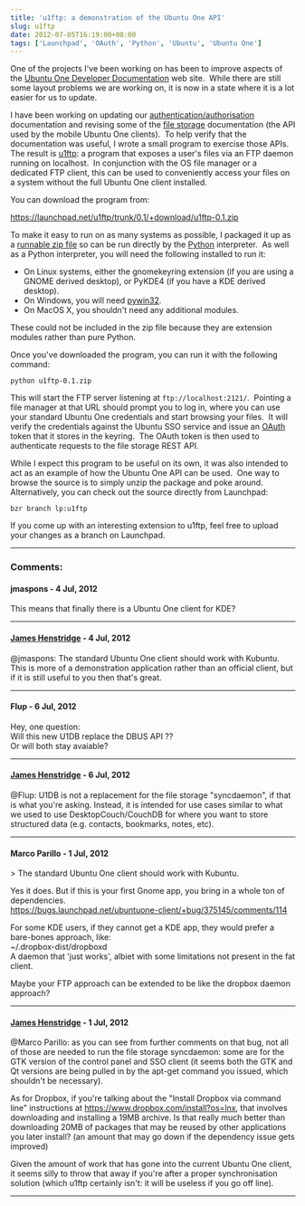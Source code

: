 ```yaml
---
title: 'u1ftp: a demonstration of the Ubuntu One API'
slug: u1ftp
date: 2012-07-05T16:19:00+08:00
tags: ['Launchpad', 'OAuth', 'Python', 'Ubuntu', 'Ubuntu One']
---
```


One of the projects I\'ve been working on has been to improve aspects of
the [Ubuntu One Developer
Documentation](https://one.ubuntu.com/developer/) web site.  While there
are still some layout problems we are working on, it is now in a state
where it is a lot easier for us to update.

I have been working on updating our
[authentication/authorisation](https://one.ubuntu.com/developer/account_admin/auth/index)
documentation and revising some of the [file
storage](https://one.ubuntu.com/developer/files/store_files/cloud)
documentation (the API used by the mobile Ubuntu One clients).  To help
verify that the documentation was useful, I wrote a small program to
exercise those APIs.  The result is
[u1ftp](https://launchpad.net/u1ftp): a program that exposes a user\'s
files via an FTP daemon running on localhost.  In conjunction with the
OS file manager or a dedicated FTP client, this can be used to
conveniently access your files on a system without the full Ubuntu One
client installed.

You can download the program from:

<https://launchpad.net/u1ftp/trunk/0.1/+download/u1ftp-0.1.zip>

To make it easy to run on as many systems as possible, I packaged it up
as a [runnable zip
file](http://blogs.gnome.org/jamesh/2012/05/21/python-zip-files/) so can
be run directly by the [Python](http://www.python.org/) interpreter.  As
well as a Python interpreter, you will need the following installed to
run it:

-   On Linux systems, either the gnomekeyring extension (if you are
    using a GNOME derived desktop), or PyKDE4 (if you have a KDE derived
    desktop).
-   On Windows, you will need
    [pywin32](http://sourceforge.net/projects/pywin32/files/pywin32/).
-   On MacOS X, you shouldn\'t need any additional modules.

These could not be included in the zip file because they are extension
modules rather than pure Python.

Once you\'ve downloaded the program, you can run it with the following
command:

    python u1ftp-0.1.zip

This will start the FTP server listening at `ftp://localhost:2121/`. 
Pointing a file manager at that URL should prompt you to log in, where
you can use your standard Ubuntu One credentials and start browsing your
files.  It will verify the credentials against the Ubuntu SSO service
and issue an [OAuth](http://oauth.net/) token that it stores in the
keyring.  The OAuth token is then used to authenticate requests to the
file storage REST API.

While I expect this program to be useful on its own, it was also
intended to act as an example of how the Ubuntu One API can be used. 
One way to browse the source is to simply unzip the package and poke
around.  Alternatively, you can check out the source directly from
Launchpad:

    bzr branch lp:u1ftp

If you come up with an interesting extension to u1ftp, feel free to
upload your changes as a branch on Launchpad.

---
### Comments:
#### jmaspons - <time datetime="2012-07-05 18:20:20">4 Jul, 2012</time>

This means that finally there is a Ubuntu One client for KDE?

---
#### [James Henstridge](http://blogs.gnome.org/jamesh/) - <time datetime="2012-07-05 21:48:35">4 Jul, 2012</time>

\@jmaspons: The standard Ubuntu One client should work with Kubuntu.
This is more of a demonstration application rather than an official
client, but if it is still useful to you then that\'s great.

---
#### Flup - <time datetime="2012-07-07 02:11:52">6 Jul, 2012</time>

Hey, one question:\
Will this new U1DB replace the DBUS API ??\
Or will both stay avaiable?

---
#### [James Henstridge](http://blogs.gnome.org/jamesh/) - <time datetime="2012-07-07 08:29:24">6 Jul, 2012</time>

\@Flup: U1DB is not a replacement for the file storage \"syncdaemon\",
if that is what you\'re asking. Instead, it is intended for use cases
similar to what we used to use DesktopCouch/CouchDB for where you want
to store structured data (e.g. contacts, bookmarks, notes, etc).

---
#### Marco Parillo - <time datetime="2012-07-09 01:20:28">1 Jul, 2012</time>

\> The standard Ubuntu One client should work with Kubuntu.

Yes it does. But if this is your first Gnome app, you bring in a whole
ton of dependencies.\
https://bugs.launchpad.net/ubuntuone-client/+bug/375145/comments/114

For some KDE users, if they cannot get a KDE app, they would prefer a
bare-bones approach, like:\
\~/.dropbox-dist/dropboxd\
A daemon that \'just works\', albiet with some limitations not present
in the fat client.

Maybe your FTP approach can be extended to be like the dropbox daemon
approach?

---
#### [James Henstridge](http://blogs.gnome.org/jamesh/) - <time datetime="2012-07-09 12:50:10">1 Jul, 2012</time>

\@Marco Parillo: as you can see from further comments on that bug, not
all of those are needed to run the file storage syncdaemon: some are for
the GTK version of the control panel and SSO client (it seems both the
GTK and Qt versions are being pulled in by the apt-get command you
issued, which shouldn\'t be necessary).

As for Dropbox, if you\'re talking about the \"Install Dropbox via
command line\" instructions at https://www.dropbox.com/install?os=lnx,
that involves downloading and installing a 19MB archive. Is that really
much better than downloading 20MB of packages that may be reused by
other applications you later install? (an amount that may go down if the
dependency issue gets improved)

Given the amount of work that has gone into the current Ubuntu One
client, it seems silly to throw that away if you\'re after a proper
synchronisation solution (which u1ftp certainly isn\'t: it will be
useless if you go off line).

---
